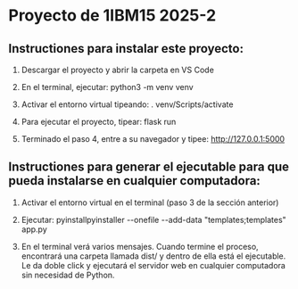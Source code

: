 # Proyecto de 1IBM15 2025-2

## Instructiones para instalar este proyecto:

1. Descargar el proyecto y abrir la carpeta en VS Code

2. En el terminal, ejecutar: python3 -m venv venv

3. Activar el entorno virtual tipeando: . venv/Scripts/activate

4. Para ejecutar el proyecto, tipear: flask run

5. Terminado el paso 4, entre a su navegador y tipee: http://127.0.0.1:5000


## Instructiones para generar el ejecutable para que pueda instalarse en cualquier computadora:

1. Activar el entorno virtual en el terminal (paso 3 de la sección anterior)

2. Ejecutar: pyinstallpyinstaller --onefile --add-data "templates;templates" app.py

3. En el terminal verá varios mensajes. Cuando termine el proceso, encontrará una carpeta llamada dist/ y dentro de ella está el ejecutable. Le da doble click y ejecutará el servidor web en cualquier computadora sin necesidad de Python.